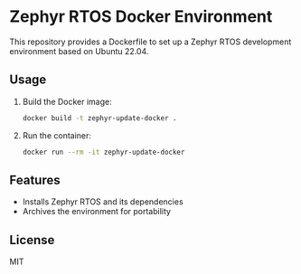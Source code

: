 # Zephyr RTOS Docker Environment

This repository provides a Dockerfile to set up a Zephyr RTOS development environment based on Ubuntu 22.04.

## Usage

1. Build the Docker image:
   ```sh
   docker build -t zephyr-update-docker .
   ```
2. Run the container:
   ```sh
   docker run --rm -it zephyr-update-docker
   ```

## Features
- Installs Zephyr RTOS and its dependencies
- Archives the environment for portability

## License
MIT
